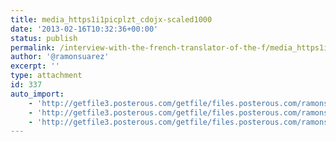 ```yaml
---
title: media_https1i1picplzt_cdojx-scaled1000
date: '2013-02-16T10:32:36+00:00'
status: publish
permalink: /interview-with-the-french-translator-of-the-f/media_https1i1picplzt_cdojx-scaled1000
author: '@ramonsuarez'
excerpt: ''
type: attachment
id: 337
auto_import:
    - 'http://getfile3.posterous.com/getfile/files.posterous.com/ramonsuarez/GnbyzEffwfAxdAxnnyFlAxBFtFsHJnkAJFDgGaCDtoilgGBytfijpyJrsuur/media_https1i1picplzt_Cdojx.jpg.scaled1000.jpg'
    - 'http://getfile3.posterous.com/getfile/files.posterous.com/ramonsuarez/GnbyzEffwfAxdAxnnyFlAxBFtFsHJnkAJFDgGaCDtoilgGBytfijpyJrsuur/media_https1i1picplzt_Cdojx.jpg.scaled1000.jpg'
    - 'http://getfile3.posterous.com/getfile/files.posterous.com/ramonsuarez/GnbyzEffwfAxdAxnnyFlAxBFtFsHJnkAJFDgGaCDtoilgGBytfijpyJrsuur/media_https1i1picplzt_Cdojx.jpg.scaled1000.jpg'
---
```

<!DOCTYPE html PUBLIC "-//W3C//DTD HTML 4.0 Transitional//EN" "http://www.w3.org/TR/REC-html40/loose.dtd">
<?xml encoding="UTF-8">
